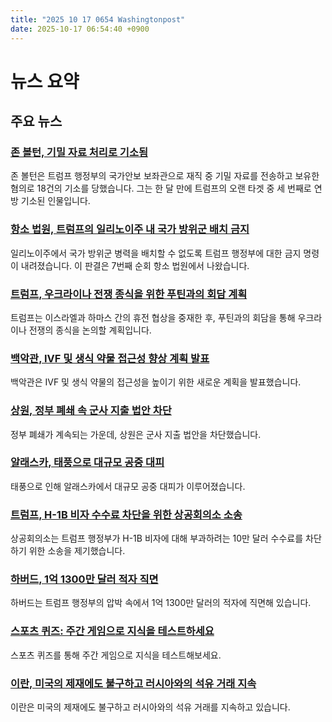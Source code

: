 ```yaml
---
title: "2025 10 17 0654 Washingtonpost"
date: 2025-10-17 06:54:40 +0900
---
```


# 뉴스 요약
## 주요 뉴스
### [존 볼턴, 기밀 자료 처리로 기소됨](https://www.washingtonpost.com/national-security/2025/10/16/bolton-indicted-trump-classified-documents/)
존 볼턴은 트럼프 행정부의 국가안보 보좌관으로 재직 중 기밀 자료를 전송하고 보유한 혐의로 18건의 기소를 당했습니다. 그는 한 달 만에 트럼프의 오랜 타겟 중 세 번째로 연방 기소된 인물입니다.
### [항소 법원, 트럼프의 일리노이주 내 국가 방위군 배치 금지](https://www.washingtonpost.com/politics/2025/10/16/illinois-chicago-national-guard-troops-trump/)
일리노이주에서 국가 방위군 병력을 배치할 수 없도록 트럼프 행정부에 대한 금지 명령이 내려졌습니다. 이 판결은 7번째 순회 항소 법원에서 나왔습니다.
### [트럼프, 우크라이나 전쟁 종식을 위한 푸틴과의 회담 계획](https://www.washingtonpost.com/politics/2025/10/16/trump-buoyed-by-gaza-deal-plans-putin-summit-ukraine-peace/)
트럼프는 이스라엘과 하마스 간의 휴전 협상을 중재한 후, 푸틴과의 회담을 통해 우크라이나 전쟁의 종식을 논의할 계획입니다.
### [백악관, IVF 및 생식 약물 접근성 향상 계획 발표](https://www.washingtonpost.com/nation/2025/10/16/trump-ivf-fertility-drugs/)
백악관은 IVF 및 생식 약물의 접근성을 높이기 위한 새로운 계획을 발표했습니다.
### [상원, 정부 폐쇄 속 군사 지출 법안 차단](https://www.washingtonpost.com/politics/2025/10/16/government-shutdown-defense-bill/)
정부 폐쇄가 계속되는 가운데, 상원은 군사 지출 법안을 차단했습니다.
### [알래스카, 태풍으로 대규모 공중 대피](https://www.washingtonpost.com/weather/2025/10/16/alaska-rescue-typhoon-halong-kipnuk-kwigillingok/)
태풍으로 인해 알래스카에서 대규모 공중 대피가 이루어졌습니다.
### [트럼프, H-1B 비자 수수료 차단을 위한 상공회의소 소송](https://www.washingtonpost.com/business/2025/10/16/trump-h1b-visa-chamber-of-commerce-lawsuit/)
상공회의소는 트럼프 행정부가 H-1B 비자에 대해 부과하려는 10만 달러 수수료를 차단하기 위한 소송을 제기했습니다.
### [하버드, 1억 1300만 달러 적자 직면](https://www.washingtonpost.com/education/2025/10/16/harvard-deficit-trump-cuts/)
하버드는 트럼프 행정부의 압박 속에서 1억 1300만 달러의 적자에 직면해 있습니다.
### [스포츠 퀴즈: 주간 게임으로 지식을 테스트하세요](https://www.washingtonpost.com/sports/interactive/2025/october-16/)
스포츠 퀴즈를 통해 주간 게임으로 지식을 테스트해보세요.
### [이란, 미국의 제재에도 불구하고 러시아와의 석유 거래 지속](https://www.washingtonpost.com/world/2025/10/16/india-trump-russian-oil-trade-us/)
이란은 미국의 제재에도 불구하고 러시아와의 석유 거래를 지속하고 있습니다.